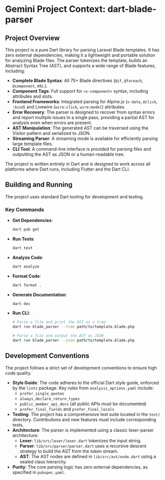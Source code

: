 # Gemini Project Context: dart-blade-parser

## Project Overview

This project is a pure Dart library for parsing Laravel Blade templates. It has zero external dependencies, making it a lightweight and portable solution for analyzing Blade files. The parser tokenizes the template, builds an Abstract Syntax Tree (AST), and supports a wide range of Blade features, including:

*   **Complete Blade Syntax**: All 75+ Blade directives (`@if`, `@foreach`, `@component`, etc.).
*   **Component Tags**: Full support for `<x-component>` syntax, including attributes and slots.
*   **Frontend Frameworks**: Integrated parsing for Alpine.js (`x-data`, `@click`, `:bind`) and Livewire (`wire:click`, `wire:model`) attributes.
*   **Error Recovery**: The parser is designed to recover from syntax errors and report multiple issues in a single pass, providing a partial AST for analysis even when errors are present.
*   **AST Manipulation**: The generated AST can be traversed using the Visitor pattern and serialized to JSON.
*   **Streaming Parser**: A streaming mode is available for efficiently parsing large template files.
*   **CLI Tool**: A command-line interface is provided for parsing files and outputting the AST as JSON or a human-readable tree.

The project is written entirely in Dart and is designed to work across all platforms where Dart runs, including Flutter and the Dart CLI.

## Building and Running

The project uses standard Dart tooling for development and testing.

### Key Commands

*   **Get Dependencies**:
    ```bash
    dart pub get
    ```

*   **Run Tests**:
    ```bash
    dart test
    ```

*   **Analyze Code**:
    ```bash
    dart analyze
    ```

*   **Format Code**:
    ```bash
    dart format .
    ```

*   **Generate Documentation**:
    ```bash
    dart doc
    ```

*   **Run CLI**:
    ```bash
    # Parse a file and print the AST as a tree
    dart run blade_parser --tree path/to/template.blade.php

    # Parse a file and output the AST as JSON
    dart run blade_parser --json path/to/template.blade.php
    ```

## Development Conventions

The project follows a strict set of development conventions to ensure high code quality.

*   **Style Guide**: The code adheres to the official Dart style guide, enforced by the `lints` package. Key rules from `analysis_options.yaml` include:
    *   `prefer_single_quotes`
    *   `always_declare_return_types`
    *   `public_member_api_docs` (all public APIs must be documented)
    *   `prefer_final_fields` and `prefer_final_locals`
*   **Testing**: The project has a comprehensive test suite located in the `test/` directory. Contributions and new features must include corresponding tests.
*   **Architecture**: The parser is implemented using a classic lexer-parser architecture:
    *   **Lexer**: `lib/src/lexer/lexer.dart` tokenizes the input string.
    *   **Parser**: `lib/src/parser/parser.dart` uses a recursive descent strategy to build the AST from the token stream.
    *   **AST**: The AST nodes are defined in `lib/src/ast/node.dart` using a sealed class hierarchy.
*   **Purity**: The core parsing logic has zero external dependencies, as specified in `pubspec.yaml`.
